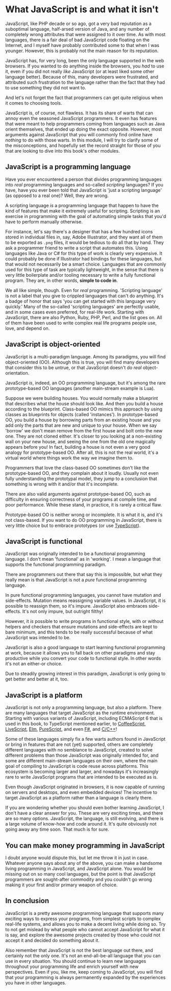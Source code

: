 # What JavaScript is and what it isn't

JavaScript, like PHP decade or so ago, got a very bad reputation as a
suboptimal language, half-arsed version of Java, and any number of completely
wrong attributes that were assigned to it over time. As with most languages,
there is a fair deal of bad JavaScript code floating on the Internet, and I
myself have probably contributed some to that when I was younger. However,
this is probably not the main reason for its reputation.

JavaScript has, for very long, been the only language supported in the web
browsers. If you wanted to do anything inside the browsers, you *had* to use
it, even if you did not really *like* JavaScript (or at least liked some other
language better). Because of this, many developers were frustrated, and
attributed such frustration to the language rather than the fact that they had
to use something they did not want to.

And let's not forget the fact that programmers can get quite religious when it
comes to choosing tools.

JavaScript is, of course, not flawless. It has its share of warts that can
annoy even the seasoned JavaScript programmers. It even has features that were
meant to help programmers coming from languages such as Java orient themselves,
that ended up doing the exact opposite. However, most arguments against
JavaScript that you will commonly find online have *nothing* to do with those
warts. In this module, I will try to clarify some of the misconceptions, and
hopefully set the record straight for those of you that are looking to dive
into this book's other modules.

## JavaScript is a programming language

Have you ever encountered a person that divides programming languages into
*real* programming languages and so-called *scripting* languages? If you have,
have you ever been told that JavaScript is 'just a scripting language' (as
opposed to a real one)? Well, they are wrong.

A scripting language *is* a programming language that happen to have the kind
of features that make it extremely useful for scripting. Scripting is an
exercise in programming with the goal of automating simple tasks that you'd
have to perform manually otherwise.

For instance, let's say there's a designer that has a few hundred icons stored
in individual files in, say, Adobe Illustrator, and they want all of them to be
exported as `.png` files, it would be tedious to do all that by hand. They ask
a programmer friend to write a script that automates this. Using languages like
Java or C# for this type of work is clearly very expensive. It could probably
be done if Illustrator had bindings for these languages, but that would not
necessarily be a smart choice. Languages that are commonly used for this type
of task are typically lightweight, in the sense that there is very little
boilerplate and/or tooling necessary to write a fully functional program. They
are, in other words, **simple to code in**.

We all like simple, though. Even for *real* programming. 'Scripting language'
is not a label that you give to crippled languages that can't do anything. It's
a badge of honor that says 'you can get started with this language very
quickly.' Many of the so-called 'scripting languages' are perfectly usable, and
in some cases even preferred, for real-life work. Starting with JavaScript,
there are also Python, Ruby, PHP, Perl, and the list goes on. All of them have
been used to write complex real life programs people use, love, and depend on.

## JavaScript is object-oriented

JavaScript is a multi-paradigm language. Among its paradigms, you will find
object-oriented (OO). Although this is true, you will find many developers that
consider this to be untrue, or that JavaScript doesn't do *real*
object-orientation.

JavaScript *is*, indeed, an OO programming language, but it's  among the rare
prototype-based OO languages (another main-stream example is  Lua).

Suppose we were building houses. You would normally make a blueprint that
describes what the house should look like. And then you build a house according
to the blueprint. Class-based OO mimics this approach by using classes as
blueprints for objects (called 'instances'). In prototype-based OO, you build a
house by borrowing parts from an existing house and you add only the parts that
are new and unique to your house. When we say 'borrow' we don't mean remove
from the first house and bolt onto the new one. They are not cloned either.
It's closer to you looking at a non-existing wall on your new house, and seeing
the one from the old one magically appears before you! In fact, building a
house is not even a very good analogy for prototype-based OO. After all, this
is not the real world, it's a virtual world where things work the way we
imagine them to.

Programmers that love the class-based OO sometimes don't like the
prototype-based OO, and they complain about it loudly. Usually not even fully
understanding the prototypal model, they jump to a conclusion that something
is wrong with it and/or that it's incomplete.

There are also valid arguments against prototype-based OO, such as difficulty
in ensuring correctness of your programs at compile time, and poor performance.
While these stand, in practice, it is rarely a critical flaw.

Prototype-based OO is neither wrong or incomplete. It is what it is, and it's
not class-based. If you want to do OO programming in JavaScript, there is very
little choice but to embrace prototypes (or use
[TypeScript](http://www.typescriptlang.org/)).

## JavaScript is functional

JavaScript was originally intended to be a functional programming language.
I don't mean 'functional' as in 'working'. I mean a language that supports
the functional programming paradigm.

There are programmers out there that say this is impossible, but what they
really mean is that JavaScript is not a *pure* functional programming language.

In pure functional programming languages, you cannot have mutation and
side-effects. Mutation means reassigning variable values. In JavaScript, it is
possible to reassign them, so it's impure. JavaScript also embraces
side-effects. It's not only impure, but outright filthy!

However, it *is* possible to write programs in functional style, with or
without helpers and checkers that ensure mutations and side-effects are kept to
bare minimum, and this tends to be really successful because of what JavaScript
was intended to be.

JavaScript is also a good language to start learning functional programming at
work, because it allows you to fall back on other paradigms and stay productive
while you convert your code to functional style. In other words it's not an
either-or choice.

Due to steadily growing interest in this paradigm, JavaScript is only going to
get better and better at it, too.

## JavaScript is a platform

JavaScript is not only a programming language, but also a platform. There are
many languages that target JavaScript as the runtime environment. Starting with
various variants of JavaScript, including ECMAScript 6 that is used in this
book, to TypeScript mentioned earlier, to
[CoffeeScript](http://coffeescript.org/), [LiveScript](http://livescript.net/),
[Elm](http://elm-lang.org/), [PureScript](http://www.purescript.org/), and even
[F#](http://funscript.info/), and
[C/C++](https://kripken.github.io/emscripten-site/)!

Some of these languages simply fix a few warts authors found in JavaScript or
bring in features that are not (yet) supported, others are completely different
languages with no semblance to JavaScript, created to solve different problems
than those JavaScript was originally intended for, and some are different
main-stream languages on their own, where the main goal of compiling to
JavaScript is code reuse across platforms. This ecosystem is becoming larger
and larger, and nowadays it's increasingly rare to write JavaScript programs
that are intended to be executed as is.

Even though JavaScript originated in browsers, it is now capable of running
on servers and desktops, and even embedded devices! The incentive to target
JavaScript as a platform rather than a language is clearly there.

If you are wondering whether you should even bother learning JavaScript, I
don't have a clear answer for you. These are very exciting times, and there are
so many options. JavaScript, the language, is still evolving, and there is a
large  volume of know-how and code around it. It's quite obviously not going
away any time soon. That much is for sure.

## You can make money programming in JavaScript

I doubt anyone would dispute this, but let me throw it in just in case.
Whatever anyone says about any of the above, you can make a handsome living
programming in JavaScript, and JavaScript alone. You would be missing out on so
many cool languages, but the point is that JavaScript programmers are
sought-after commodity and you couldn't go wrong making it your first and/or
primary weapon of choice.

## In conclusion

JavaScript is a pretty awesome programming language that supports many exciting
ways to express your programs, from simplest scripts to complex real-life
systems, and allows you to make a decent living while doing so. Try to not get
mislead by what people who cannot accept JavaScript for what it is say, and
explore the awesome projects created by those who could not accept it and
decided do something about it.

Also remember that JavaScript is not the best language out there, and certainly
not the only one. It's not an end-all-be-all language that you can use in every
situation. You should continue to learn new languages throughout your
programming life and enrich yourself with new perspectives. Even if you, like
me, keep coming to JavaScript, you will find that your programming is always
permanently expanded by the experiences you have in other languages.
